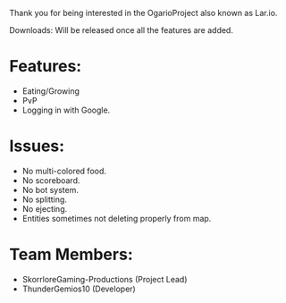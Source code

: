 Thank you for being interested in the OgarioProject also known as Lar.io.

Downloads: Will be released once all the features are added.

# Features:
* Eating/Growing
* PvP
* Logging in with Google.

# Issues:
* No multi-colored food.
* No scoreboard.
* No bot system.
* No splitting.
* No ejecting.
* Entities sometimes not deleting properly from map.

# Team Members:
* SkorrloreGaming-Productions (Project Lead)
* ThunderGemios10 (Developer)
